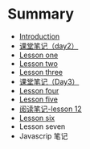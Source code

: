 # Summary

* [Introduction](README.md)
* [课堂笔记（day2）](ke-tang-bi-ji.md)
* [Lesson one](lesson-one.md)
* [Lesson two](lession-two.md)
* [Lesson three](lession-three.md)
* [课堂笔记（Day3）](ke-tang-bi-ji-ff08-day3.md)
* [Lesson four](lession-four.md)
* [Lesson five](lesson-five.md)
* [阅读笔记-lesson 12](yue-du-bi-8bb0-lesson-12.md)
* [Lesson six](lesson-six.md)
* Lesson seven
* Javascrip 笔记

